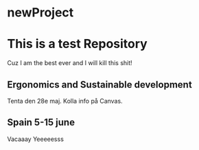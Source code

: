 # newProject
# This is a test Repository
Cuz I am the best ever and I will kill this shit!

## Ergonomics and Sustainable development 
Tenta den 28e maj. Kolla info på Canvas.

## Spain 5-15 june
Vacaaay Yeeeeesss

